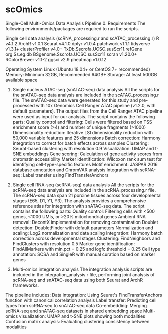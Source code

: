 # scOmics

Single-Cell Multi-Omics Data Analysis Pipeline
0. Requirements
The following environments/packages are required to run the scripts.

Single cell data analysis (scRNA_processing.r and scATAC_processing.r)
R v4.1.2
ArchR v1.0.1
Seurat v4.1.0
dplyr v1.0.4
patchwork v1.1.1
tidyverse v1.3.1+
clusterProfiler v4.0+
TxDb.Sscrofa.UCSC.susScr11.refGene
org.Ss.eg.db
BSgenome.Sscrofa.UCSC.susScr11
scran v1.20.0+
RColorBrewer v1.1-2
ggsci v2.9
pheatmap v1.0.12

Operating System
Linux (Ubuntu 18.04+ or CentOS 7+ recommended)
Memory: Minimum 32GB, Recommended 64GB+
Storage: At least 500GB available space

1. Single nucleus ATAC-seq (snATAC-seq) data analysis
All the scripts for the snATAC-seq data analysis are included in the scATAC_processing.r file.
The snATAC-seq data were generated for this study and pre-processed with 10x Genomics Cell Ranger ATAC pipeline (v1.2.0, with default parameters). The output files from the Cell Ranger ATAC pipeline were used as input for our analysis. The script contains the following parts:
Quality control and filtering: Cells were filtered based on TSS enrichment score (>4) and number of unique fragments (>1000)
Dimensionality reduction: Iterative LSI dimensionality reduction with 50,000 variable features and 25 dimensions
Batch correction: Harmony integration to correct for batch effects across samples
Clustering: Seurat-based clustering with resolution 0.9
Visualization: UMAP and t-SNE embeddings
Gene scoring: Calculation of gene activity scores from chromatin accessibility
Marker identification: Wilcoxon rank sum test for identifying cell-type-specific features
Motif enrichment: JASPAR 2016 database annotation and ChromVAR analysis
Integration with scRNA-seq: Label transfer using FindTransferAnchors

2. Single cell RNA-seq (scRNA-seq) data analysis
All the scripts for the scRNA-seq data analysis are included in the scRNA_processing.r file.
The scRNA-seq data span 21 porcine tissues across four developmental stages (E65, D1, Y1, Y3). The analysis provides a comprehensive reference atlas for integration with snATAC-seq data. The script contains the following parts:
Quality control: Filtering cells with <500 genes, <1000 UMIs, or >20% mitochondrial genes
Ambient RNA removal: DecontX implementation for removing contamination
Doublet detection: DoubletFinder with default parameters
Normalization and scaling: Log2 normalization and data scaling
Integration: Harmony batch correction across developmental stages
Clustering: FindNeighbors and FindClusters with resolution 0.5
Marker gene identification: FindAllMarkers with min.pct = 0.25 and logfc.threshold = 0.25
Cell type annotation: SCSA and SingleR with manual curation based on marker genes

3. Multi-omics integration analysis
The integration analysis scripts are included in the integration_analysis.r file, performing joint analysis of scRNA-seq and snATAC-seq data using both Seurat and ArchR frameworks.

The pipeline includes:
Data integration: Using Seurat's FindTransferAnchors function with canonical correlation analysis
Label transfer: Predicting cell types from scRNA-seq to snATAC-seq data
Co-embedding: Merging scRNA-seq and snATAC-seq datasets in shared embedding space
Multi-omics visualization: UMAP and t-SNE plots showing both modalities
Confusion matrix analysis: Evaluating clustering consistency between modalities
